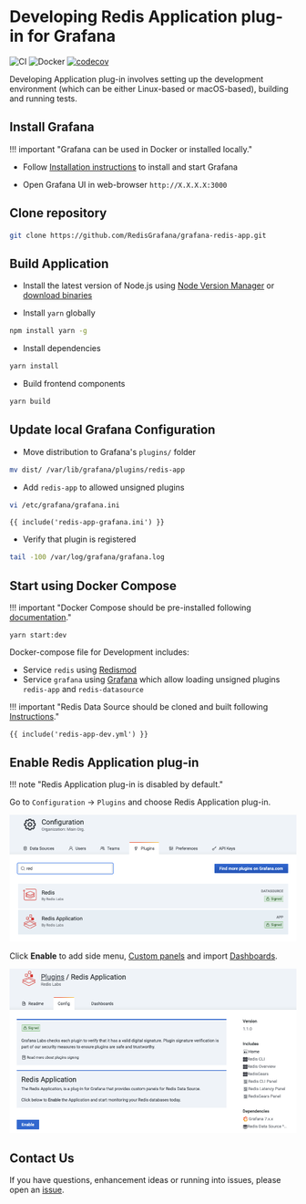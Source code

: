 # Developing Redis Application plug-in for Grafana

![CI](https://github.com/RedisGrafana/grafana-redis-app/workflows/CI/badge.svg)
![Docker](https://github.com/RedisGrafana/grafana-redis-app/workflows/Docker/badge.svg)
[![codecov](https://codecov.io/gh/RedisGrafana/grafana-redis-app/branch/master/graph/badge.svg?token=15SIRGU8SX)](https://codecov.io/gh/RedisGrafana/grafana-redis-app)

Developing Application plug-in involves setting up the development environment (which can be either Linux-based or macOS-based), building and running tests.

## Install Grafana

!!! important "Grafana can be used in Docker or installed locally."

- Follow [Installation instructions](https://grafana.com/docs/grafana/latest/installation/) to install and start Grafana

- Open Grafana UI in web-browser `http://X.X.X.X:3000`

## Clone repository

```bash
git clone https://github.com/RedisGrafana/grafana-redis-app.git
```

## Build Application

- Install the latest version of Node.js using [Node Version Manager](https://github.com/nvm-sh/nvm) or [download binaries](https://nodejs.org/en/download/)

- Install `yarn` globally

```bash
npm install yarn -g
```

- Install dependencies

```bash
yarn install
```

- Build frontend components

```bash
yarn build
```

## Update local Grafana Configuration

- Move distribution to Grafana's `plugins/` folder

```bash
mv dist/ /var/lib/grafana/plugins/redis-app
```

- Add `redis-app` to allowed unsigned plugins

```bash
vi /etc/grafana/grafana.ini
```

```
{{ include('redis-app-grafana.ini') }}
```

- Verify that plugin is registered

```bash
tail -100 /var/log/grafana/grafana.log
```

## Start using Docker Compose

!!! important "Docker Compose should be pre-installed following [documentation](https://docs.docker.com/compose/install/)."

```
yarn start:dev
```

Docker-compose file for Development includes:

- Service `redis` using [Redismod](https://hub.docker.com/r/redislabs/redismod)
- Service `grafana` using [Grafana](https://hub.docker.com/r/grafana/grafana) which allow loading unsigned plugins `redis-app` and `redis-datasource`

!!! important "Redis Data Source should be cloned and built following [Instructions](redis-datasource.md)."

```
{{ include('redis-app-dev.yml') }}
```

## Enable Redis Application plug-in

!!! note "Redis Application plug-in is disabled by default."

Go to `Configuration` -> `Plugins` and choose Redis Application plug-in.

![Grafana plug-ins](../images/grafana-plugins-app.png)

Click **Enable** to add side menu, [Custom panels](../redis-app/panels.md) and import [Dashboards](../redis-app/dashboards.md).

![Enable Redis Application plug-in](../images/redis-app-enable.png)

## Contact Us

If you have questions, enhancement ideas or running into issues, please open an [issue](https://github.com/RedisGrafana/grafana-redis-app/issues/new/choose).
